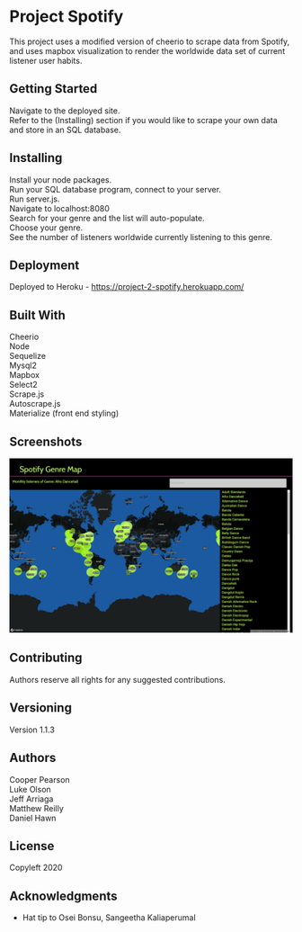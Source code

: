 # Project Spotify

This project uses a modified version of cheerio to scrape data from Spotify, and uses mapbox visualization to render the worldwide data set of current listener user habits.

## Getting Started

Navigate to the deployed site. <br>
Refer to the (Installing) section if you would like to scrape your own data and store in an SQL database. 

## Installing

Install your node packages. <br>
Run your SQL database program, connect to your server. <br>
Run server.js. <br>
Navigate to localhost:8080 <br>
Search for your genre and the list will auto-populate. <br>
Choose your genre. <br>
See the number of listeners worldwide currently listening to this genre.

## Deployment

Deployed to Heroku - https://project-2-spotify.herokuapp.com/

## Built With

Cheerio<br>
Node<br>
Sequelize<br>
Mysql2<br>
Mapbox<br>
Select2<br>
Scrape.js<br>
Autoscrape.js<br>
Materialize (front end styling)

## Screenshots
![Home](https://github.com/cooperpear/Spotify-World-Heatmap/blob/master/spotify-screencapture.png?raw=true "Home")

## Contributing

Authors reserve all rights for any suggested contributions. 

## Versioning

Version 1.1.3

## Authors

Cooper Pearson<br>
Luke Olson<br>
Jeff Arriaga<br>
Matthew Reilly<br>
Daniel Hawn


## License

Copyleft 2020

## Acknowledgments

* Hat tip to Osei Bonsu, Sangeetha Kaliaperumal
